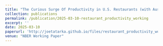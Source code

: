 ```yaml
---
title: "The Curious Surge Of Productivity in U.S. Restaurants (with Austan Goolsbee, Chad Syverson, and Rebecca Goldgof)"
collection: publications
permalink: /publication/2025-03-10-restaurant_productivity_working
excerpt: ''
date: 2025-03-10
paperurl: 'http://joetatarka.github.io/files/restaurant_productivity_working.pdf'
venue: "NBER Working Paper"
---
```

